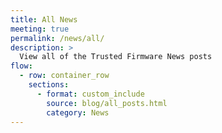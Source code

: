 ```yaml
---
title: All News
meeting: true
permalink: /news/all/
description: >
  View all of the Trusted Firmware News posts
flow:
  - row: container_row
    sections:
      - format: custom_include
        source: blog/all_posts.html
        category: News
---
```

